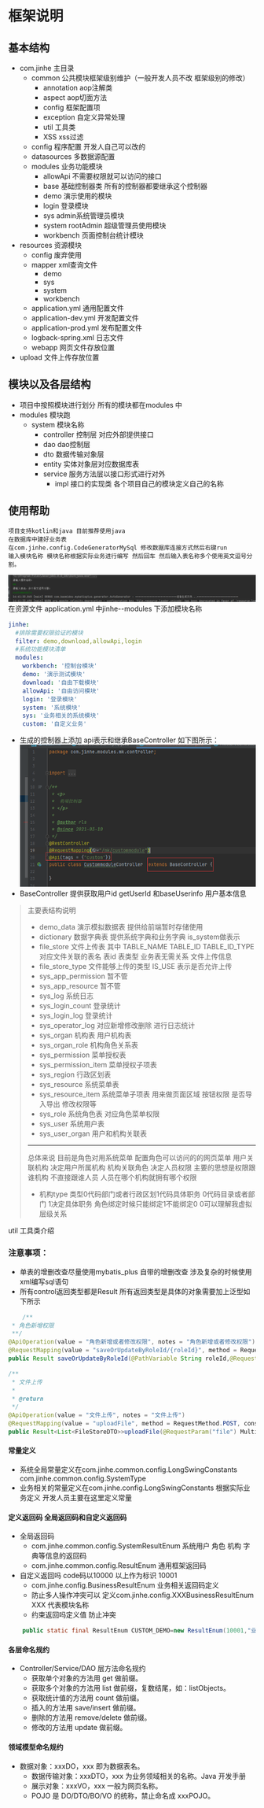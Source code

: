 # 框架说明
## 基本结构
+ com.jinhe 主目录
    + common 公共模块框架级别维护（一般开发人员不改 框架级别的修改）
        + annotation aop注解类
        + aspect aop切面方法
        + config 框架配置项
        + exception 自定义异常处理
        + util 工具类
        + XSS xss过滤
    + config 程序配置 开发人自己可以改的
    + datasources 多数据源配置
    + modules 业务功能模块
        + allowApi 不需要权限就可以访问的接口
        + base 基础控制器类 所有的控制器都要继承这个控制器
        + demo 演示使用的模块
        + login 登录模块
        + sys admin系统管理员模块
        + system rootAdmin 超级管理员使用模块
        + workbench 页面控制台统计模块
+ resources 资源模块
    + config 废弃使用
    + mapper xml查询文件
        + demo
        + sys
        + system
        + workbench
    + application.yml 通用配置文件
    + application-dev.yml 开发配置文件
    + application-prod.yml 发布配置文件
    + logback-spring.xml 日志文件
    + webapp 网页文件存放位置
+ upload 文件上传存放位置

## 模块以及各层结构

+ 项目中按照模块进行划分 所有的模块都在modules 中
+ modules 模块跑
    + system 模块名称
        + controller 控制层 对应外部提供接口
        + dao dao控制层
        + dto 数据传输对象层
        + entity 实体对象层对应数据库表
        + service 服务方法层以接口形式进行对外
            + impl 接口的实现类 各个项目自己的模块定义自己的名称

## 使用帮助

    项目支持kotlin和java 目前推荐使用java
    在数据库中建好业务表
    在com.jinhe.config.CodeGeneratorMySql 修改数据库连接方式然后右键run
    输入模块名称 模块名称根据实际业务进行编写 然后回车 然后输入表名称多个使用英文逗号分割。

![img](./img/scjt.png)
在资源文件 application.yml 中jinhe--modules 下添加模块名称

```yaml
jinhe:
  #排除需要权限验证的模块
  filter: demo,download,allowApi,login
  #系统功能模块清单
  modules:
    workbench: '控制台模块'
    demo: '演示测试模块'
    download: '自由下载模块'
    allowApi: '自由访问模块'
    login: '登录模块'
    system: '系统模块'
    sys: '业务相关的系统模块'
    custom: '自定义业务'
```

+ 生成的控制器上添加 api表示和继承BaseController 如下图所示：
  ![img](./img/t3.png)
+ BaseController 提供获取用户id getUserId 和baseUserinfo 用户基本信息

> 主要表结构说明
> + demo_data 演示模拟数据表 提供给前端暂时存储使用
> + dictionary 数据字典表 提供系统字典和业务字典 is_system做表示
> + file_store 文件上传表 其中 TABLE_NAME  TABLE_ID  TABLE_ID_TYPE 对应文件关联的表名 表id 表类型 业务表无需关系 文件上传信息
> + file_store_type 文件能够上传的类型 IS_USE 表示是否允许上传
> + sys_app_permission 暂不管
> + sys_app_resource 暂不管
> + sys_log 系统日志
> + sys_login_count 登录统计
> + sys_login_log 登录统计
> + sys_operator_log 对应新增修改删除 进行日志统计
> + sys_organ 机构表 用户机构表
> + sys_organ_role 机构角色关系表
> + sys_permission 菜单授权表
> + sys_permission_item 菜单授权子项表
> + sys_region 行政区划表
> + sys_resource 系统菜单表
> + sys_resource_item 系统菜单子项表 用来做页面区域 按钮权限 是否导入导出 修改权限等
> + sys_role 系统角色表 对应角色菜单权限
> + sys_user 系统用户表
> + sys_user_organ 用户和机构关联表
> ---
>总体来说 目前是角色对用系统菜单 配置角色可以访问的的网页菜单 用户关联机构 决定用户所属机构 机构关联角色 决定人员权限
> 主要的思想是权限跟谁机构 不直接跟谁人员 人员在哪个机构就拥有哪个权限
> - 机构type 类型0代码部门或者行政区划1代码具体职务 0代码目录或者部门 1决定具体职务 角色绑定时候只能绑定1不能绑定0 0可以理解我虚拟层级关系

util 工具类介绍

### 注意事项：

* 单表的增删改查尽量使用mybatis_plus 自带的增删改查 涉及复杂的时候使用xml编写sql语句
* 所有control返回类型都是Result 所有返回类型是具体的对象需要加上泛型如下所示

```java
    /**
 * 角色新增权限
 **/
@ApiOperation(value = "角色新增或者修改权限", notes = "角色新增或者修改权限")
@RequestMapping(value = "saveOrUpdateByRoleId/{roleId}", method = RequestMethod.POST)
public Result saveOrUpdateByRoleId(@PathVariable String roleId,@RequestBody List<PermissionItemDTO> permissionItem){
```

```java
/**
 * 文件上传
 *
 * @return
 */
@ApiOperation(value = "文件上传", notes = "文件上传")
@RequestMapping(value = "uploadFile", method = RequestMethod.POST, consumes = "multipart/*", headers = "content-type=multipart/form-data")
public Result<List<FileStoreDTO>>uploadFile(@RequestParam("file") MultipartFile...file){
```

#### 常量定义

+ 系统全局常量定义在com.jinhe.common.config.LongSwingConstants com.jinhe.common.config.SystemType
+ 业务相关的常量定义在com.jinhe.config.LongSwingConstants 根据实际业务定义 开发人员主要在这里定义常量

#### 定义返回码 全局返回码和自定义返回码

+ 全局返回码
    + com.jinhe.common.config.SystemResultEnum 系统用户 角色 机构 字典等信息的返回码
    + com.jinhe.common.config.ResultEnum 通用框架返回码
+ 自定义返回吗 code码以10000 以上作为标识 10001
    + com.jinhe.config.BusinessResultEnum 业务相关返回码定义
    + 防止多人操作冲突可以 定义com.jinhe.config.XXXBusinessResultEnum XXX 代表模块名称
    + 约束返回吗定义值 防止冲突

```java
    public static final ResultEnum CUSTOM_DEMO=new ResultEnum(10001,"业务返回码示例");
```

#### 各层命名规约

+ Controller/Service/DAO 层方法命名规约
    + 获取单个对象的方法用 get 做前缀。
    + 获取多个对象的方法用 list 做前缀，复数结尾，如：listObjects。
    + 获取统计值的方法用 count 做前缀。
    + 插入的方法用 save/insert 做前缀。
    + 删除的方法用 remove/delete 做前缀。
    + 修改的方法用 update 做前缀。

#### 领域模型命名规约

+ 数据对象：xxxDO，xxx 即为数据表名。
    + 数据传输对象：xxxDTO，xxx 为业务领域相关的名称。Java 开发手册
    + 展示对象：xxxVO，xxx 一般为网页名称。
    + POJO 是 DO/DTO/BO/VO 的统称，禁止命名成 xxxPOJO。
